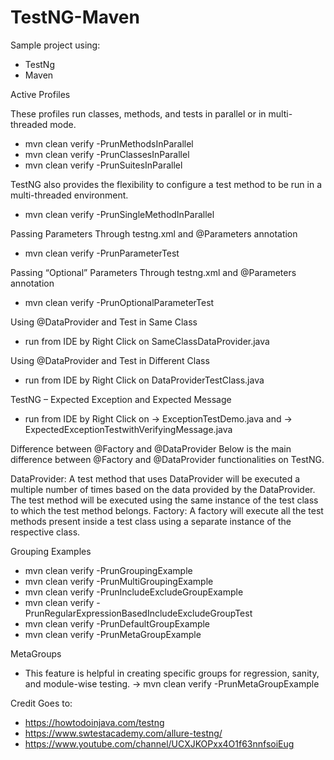 # TestNG-Maven
Sample project using:
- TestNg
- Maven

Active Profiles

These profiles run classes, methods, and tests in parallel or in multi-threaded mode.
- mvn clean verify -PrunMethodsInParallel
- mvn clean verify -PrunClassesInParallel
- mvn clean verify -PrunSuitesInParallel

TestNG also provides the flexibility to configure a test method to be run in a multi-threaded environment.
- mvn clean verify -PrunSingleMethodInParallel

Passing Parameters Through testng.xml and @Parameters annotation
- mvn clean verify -PrunParameterTest

Passing “Optional” Parameters Through testng.xml and @Parameters annotation
- mvn clean verify -PrunOptionalParameterTest

Using @DataProvider and Test in Same Class
- run from IDE by Right Click on SameClassDataProvider.java

Using @DataProvider and Test in Different Class
- run from IDE by Right Click on DataProviderTestClass.java

TestNG – Expected Exception and Expected Message
- run from IDE by Right Click on
-> ExceptionTestDemo.java and
-> ExpectedExceptionTestwithVerifyingMessage.java

Difference between @Factory and @DataProvider
Below is the main difference between @Factory and @DataProvider functionalities on TestNG.

DataProvider: A test method that uses DataProvider will be executed a multiple number of times based on the data provided by the DataProvider. The test method will be executed using the same instance of the test class to which the test method belongs.
Factory: A factory will execute all the test methods present inside a test class using a separate instance of the respective class.

Grouping Examples
- mvn clean verify -PrunGroupingExample
- mvn clean verify -PrunMultiGroupingExample
- mvn clean verify -PrunIncludeExcludeGroupExample
- mvn clean verify -PrunRegularExpressionBasedIncludeExcludeGroupTest
- mvn clean verify -PrunDefaultGroupExample
- mvn clean verify -PrunMetaGroupExample

MetaGroups
- This feature is helpful in creating specific groups for regression, sanity, and module-wise testing.
-> mvn clean verify -PrunMetaGroupExample


Credit Goes to:
- https://howtodoinjava.com/testng
- https://www.swtestacademy.com/allure-testng/
- https://www.youtube.com/channel/UCXJKOPxx4O1f63nnfsoiEug

